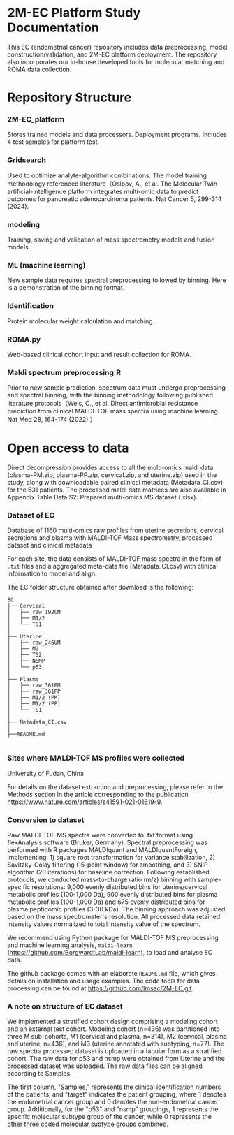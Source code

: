 # 2M-EC Platform Study Documentation

This EC (endometrial cancer) repository includes data preprocessing, model construction/validation, and 2M-EC platform deployment. The repository also incorporates our in-house developed tools for molecular matching and ROMA data collection.

# Repository Structure

### 2M-EC_platform
Stores trained models and data processors. Deployment programs. Includes 4 test samples for platform test.

### Gridsearch
Used to optimize analyte-algorithm combinations. The model training methodology referenced literature（Osipov, A., et al. The Molecular Twin artificial-intelligence platform integrates multi-omic data to predict outcomes for pancreatic adenocarcinoma patients. Nat Cancer 5, 299-314 (2024).

### modeling
Training, saving and validation of mass spectrometry models and fusion models. 

### ML (machine learning)
New sample data requires spectral preprocessing followed by binning. Here is a demonstration of the binning format.

### Identification
Protein molecular weight calculation and matching.

### ROMA.py
Web-based clinical cohort input and result collection for ROMA.

### Maldi spectrum preprocessing.R 
Prior to new sample prediction, spectrum data must undergo preprocessing and spectral binning, with the binning methodology following published literature protocols（Weis, C., et al. Direct antimicrobial resistance prediction from clinical MALDI-TOF mass spectra using machine learning. Nat Med 28, 164-174 (2022).）

# Open access to data
Direct decompression provides access to all the multi-omics maldi data (plasma-PM.zip, plasma-PP.zip, cervical.zip, and uterine.zip) used in the study, along with downloadable paired clinical metadata (Metadata_CI.csv) for the 531 patients. The processed maldi data matrices are also available in Appendix Table Data S2: Prepared multi-omics MS dataset (.xlsx).

### Dataset of EC

Database of 1160 multi-omics raw profiles from uterine secretions, cervical secretions and plasma with MALDI-TOF Mass spectrometry, processed dataset and clinical metadata

For each site, the data consists of MALDI-TOF mass spectra in the form of `.txt` files and a aggregated meta-data file (Metadata_CI.csv) with clinical information to model and align.


The EC folder structure obtained after download is the following:
```
EC
├── Cervical 
│   ├── raw_192CM
│   ├── M1/2
│   └── TS1
│
├── Uterine
│   ├── raw_246UM
│   ├── M2
│   ├── TS2
│   ├── NSMP
│   └── p53
│
├── Plasma
│   ├── raw_361PM
│   ├── raw_361PP
│   ├── M1/2 (PM)
│   ├── M1/2 (PP)
│   └── TS1
│
├── Metadata_CI.csv
│
├──README.md


```

### Sites where MALDI-TOF MS profiles were collected

  University of Fudan, China

For details on the dataset extraction and preprocessing, please refer to the Methods section in the article corresponding to the publication https://www.nature.com/articles/s41591-021-01619-9. 

### Conversion to dataset

Raw MALDI-TOF MS spectra were converted to .txt format using flexAnalysis software (Bruker, Germany). Spectral preprocessing was performed with R packages MALDIquant and MALDIquantForeign, implementing: 1) square root transformation for variance stabilization, 2) Savitzky-Golay filtering (15-point window) for smoothing, and 3) SNIP algorithm (20 iterations) for baseline correction.
Following established protocols, we conducted mass-to-charge ratio (m/z) binning with sample-specific resolutions: 9,000 evenly distributed bins for uterine/cervical metabolic profiles (100-1,000 Da), 900 evenly distributed bins for plasma metabolic profiles (100-1,000 Da) and 675 evenly distributed bins for plasma peptidomic profiles (3-30 kDa). The binning approach was adjusted based on the mass spectrometer's resolution. All processed data retained intensity values normalized to total intensity value of the spectrum.

We recommend using Python package for MALDI-TOF MS preprocessing and machine learning analysis, `maldi-learn` (https://github.com/BorgwardtLab/maldi-learn), to load and analyse EC data.

The github package comes with an elaborate `README.md` file, which gives details on installation and usage examples.
The code tools for data processing can be found at https://github.com/lmsac/2M-EC.git.


### A note on structure of EC dataset

We implemented a stratified cohort design comprising a modeling cohort and an external test cohort. Modeling cohort (n=436) was partitioned into three M sub-cohorts, M1 (cervical and plasma, n=314), M2 (cervical, plasma and uterine, n=436), and M3 (uterine annotated with subtyping, n=77). The raw spectra processed dataset is uploaded in a tabular form as a stratified cohort. The raw data for p53 and nsmp were obtained from Uterine and the processed dataset was uploaded. The raw data files can be aligned according to Samples.

The first column, "Samples," represents the clinical identification numbers of the patients, and "target" indicates the patient grouping, where 1 denotes the endometrial cancer group and 0 denotes the non-endometrial cancer group. Additionally, for the "p53" and "nsmp" groupings, 1 represents the specific molecular subtype group of the cancer, while 0 represents the other three coded molecular subtype groups combined.


